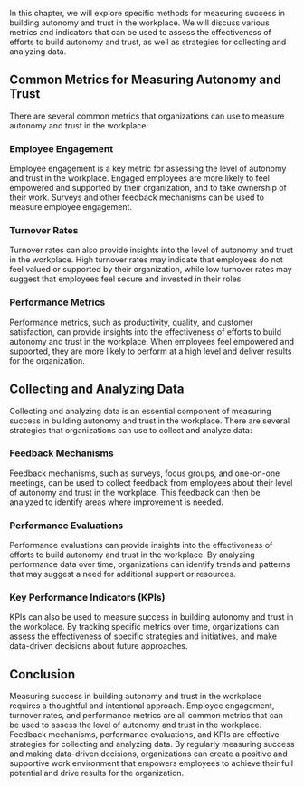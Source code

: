
In this chapter, we will explore specific methods for measuring success in building autonomy and trust in the workplace. We will discuss various metrics and indicators that can be used to assess the effectiveness of efforts to build autonomy and trust, as well as strategies for collecting and analyzing data.

Common Metrics for Measuring Autonomy and Trust
-----------------------------------------------

There are several common metrics that organizations can use to measure autonomy and trust in the workplace:

### Employee Engagement

Employee engagement is a key metric for assessing the level of autonomy and trust in the workplace. Engaged employees are more likely to feel empowered and supported by their organization, and to take ownership of their work. Surveys and other feedback mechanisms can be used to measure employee engagement.

### Turnover Rates

Turnover rates can also provide insights into the level of autonomy and trust in the workplace. High turnover rates may indicate that employees do not feel valued or supported by their organization, while low turnover rates may suggest that employees feel secure and invested in their roles.

### Performance Metrics

Performance metrics, such as productivity, quality, and customer satisfaction, can provide insights into the effectiveness of efforts to build autonomy and trust in the workplace. When employees feel empowered and supported, they are more likely to perform at a high level and deliver results for the organization.

Collecting and Analyzing Data
-----------------------------

Collecting and analyzing data is an essential component of measuring success in building autonomy and trust in the workplace. There are several strategies that organizations can use to collect and analyze data:

### Feedback Mechanisms

Feedback mechanisms, such as surveys, focus groups, and one-on-one meetings, can be used to collect feedback from employees about their level of autonomy and trust in the workplace. This feedback can then be analyzed to identify areas where improvement is needed.

### Performance Evaluations

Performance evaluations can provide insights into the effectiveness of efforts to build autonomy and trust in the workplace. By analyzing performance data over time, organizations can identify trends and patterns that may suggest a need for additional support or resources.

### Key Performance Indicators (KPIs)

KPIs can also be used to measure success in building autonomy and trust in the workplace. By tracking specific metrics over time, organizations can assess the effectiveness of specific strategies and initiatives, and make data-driven decisions about future approaches.

Conclusion
----------

Measuring success in building autonomy and trust in the workplace requires a thoughtful and intentional approach. Employee engagement, turnover rates, and performance metrics are all common metrics that can be used to assess the level of autonomy and trust in the workplace. Feedback mechanisms, performance evaluations, and KPIs are effective strategies for collecting and analyzing data. By regularly measuring success and making data-driven decisions, organizations can create a positive and supportive work environment that empowers employees to achieve their full potential and drive results for the organization.
